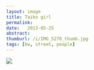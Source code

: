 ```yaml
---
layout: image
title: Taiko girl
permalink: 
date:   2013-05-25
abstract: 
thumburl: /i/IMG_5270_thumb.jpg
tags: [bw, street, people]
---
```

![]({{site.url}}/i/IMG_5270.jpg)

